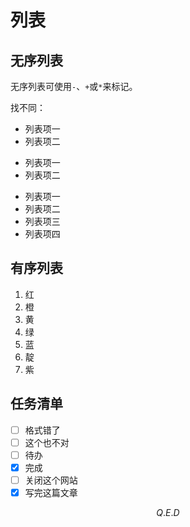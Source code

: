 # 列表

## 无序列表

无序列表可使用`-`、`+`或`*`来标记。

找不同：

- 列表项一
- 列表项二

+ 列表项一
+ 列表项二

* 列表项一
* 列表项二
* 列表项三
* 列表项四

## 有序列表

1. 红
2. 橙
3. 黄
4. 绿
5. 蓝
6. 靛
7. 紫


## 任务清单

- [ ] 格式错了
- [ ] 这个也不对
- [ ] 待办
- [x] 完成
- [ ] 关闭这个网站
- [x] 写完这篇文章

$$ Q.E.D $$
